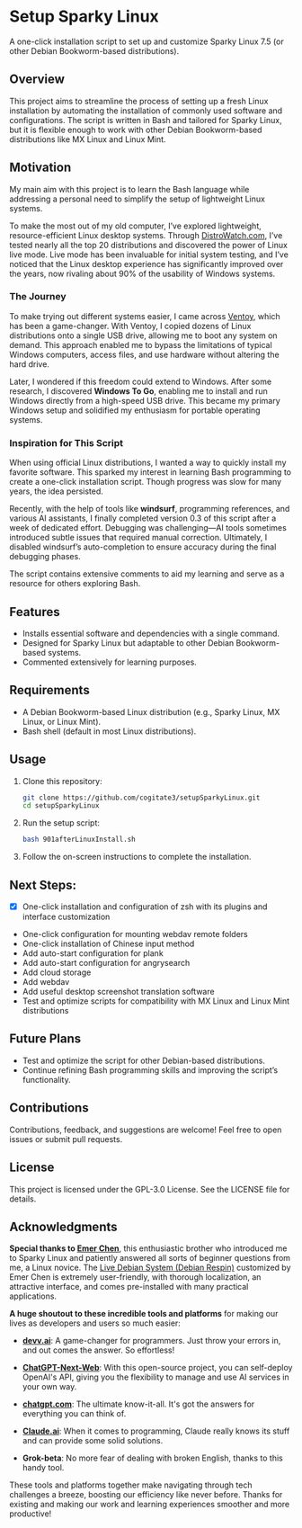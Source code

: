 # Setup Sparky Linux

A one-click installation script to set up and customize Sparky Linux 7.5 (or other Debian Bookworm-based distributions).

## Overview

This project aims to streamline the process of setting up a fresh Linux installation by automating the installation of commonly used software and configurations. The script is written in Bash and tailored for Sparky Linux, but it is flexible enough to work with other Debian Bookworm-based distributions like MX Linux and Linux Mint.

## Motivation

My main aim with this project is to learn the Bash language while addressing a personal need to simplify the setup of lightweight Linux systems.

To make the most out of my old computer, I’ve explored lightweight, resource-efficient Linux desktop systems. Through [DistroWatch.com](https://distrowatch.com/), I’ve tested nearly all the top 20 distributions and discovered the power of Linux live mode. Live mode has been invaluable for initial system testing, and I’ve noticed that the Linux desktop experience has significantly improved over the years, now rivaling about 90% of the usability of Windows systems.

### The Journey

To make trying out different systems easier, I came across [Ventoy](https://ventoy.net/), which has been a game-changer. With Ventoy, I copied dozens of Linux distributions onto a single USB drive, allowing me to boot any system on demand. This approach enabled me to bypass the limitations of typical Windows computers, access files, and use hardware without altering the hard drive.

Later, I wondered if this freedom could extend to Windows. After some research, I discovered **Windows To Go**, enabling me to install and run Windows directly from a high-speed USB drive. This became my primary Windows setup and solidified my enthusiasm for portable operating systems.

### Inspiration for This Script

When using official Linux distributions, I wanted a way to quickly install my favorite software. This sparked my interest in learning Bash programming to create a one-click installation script. Though progress was slow for many years, the idea persisted.

Recently, with the help of tools like **windsurf**, programming references, and various AI assistants, I finally completed version 0.3 of this script after a week of dedicated effort. Debugging was challenging—AI tools sometimes introduced subtle issues that required manual correction. Ultimately, I disabled windsurf’s auto-completion to ensure accuracy during the final debugging phases.

The script contains extensive comments to aid my learning and serve as a resource for others exploring Bash.

## Features

- Installs essential software and dependencies with a single command.
- Designed for Sparky Linux but adaptable to other Debian Bookworm-based systems.
- Commented extensively for learning purposes.

## Requirements

- A Debian Bookworm-based Linux distribution (e.g., Sparky Linux, MX Linux, or Linux Mint).
- Bash shell (default in most Linux distributions).

## Usage

1. Clone this repository:

   ```bash
   git clone https://github.com/cogitate3/setupSparkyLinux.git
   cd setupSparkyLinux
   ```

2. Run the setup script:

   ```bash
   bash 901afterLinuxInstall.sh
   ```

3. Follow the on-screen instructions to complete the installation.

## Next Steps:

- [x] One-click installation and configuration of zsh with its plugins and interface customization
- One-click configuration for mounting webdav remote folders
- One-click installation of Chinese input method
- Add auto-start configuration for plank
- Add auto-start configuration for angrysearch
- Add cloud storage
- Add webdav
- Add useful desktop screenshot translation software
- Test and optimize scripts for compatibility with MX Linux and Linux Mint distributions

## Future Plans

- Test and optimize the script for other Debian-based distributions.
- Continue refining Bash programming skills and improving the script’s functionality.

## Contributions

Contributions, feedback, and suggestions are welcome! Feel free to open issues or submit pull requests.

## License

This project is licensed under the GPL-3.0 License. See the LICENSE file for details.

## Acknowledgments

**Special thanks to [Emer Chen](https://sourceforge.net/u/ldsemerchen/profile/)**, this enthusiastic brother who introduced me to Sparky Linux and patiently answered all sorts of beginner questions from me, a Linux novice. The [Live Debian System (Debian Respin)](https://sourceforge.net/projects/antix-mate-respin/) customized by Emer Chen is extremely user-friendly, with thorough localization, an attractive interface, and comes pre-installed with many practical applications.

**A huge shoutout to these incredible tools and platforms** for making our lives as developers and users so much easier:

- **[devv.ai](https://devv.ai/)**: A game-changer for programmers. Just throw your errors in, and out comes the answer. So effortless!

- **[ChatGPT-Next-Web](https://github.com/ChatGPTNextWeb/ChatGPT-Next-Web)**: With this open-source project, you can self-deploy OpenAI's API, giving you the flexibility to manage and use AI services in your own way.

- **[chatgpt.com](https://chatgpt.com/)**: The ultimate know-it-all. It's got the answers for everything you can think of.

- **[Claude.ai](https://claude.ai/new)**: When it comes to programming, Claude really knows its stuff and can provide some solid solutions.

- **Grok-beta**: No more fear of dealing with broken English, thanks to this handy tool.

These tools and platforms together make navigating through tech challenges a breeze, boosting our efficiency like never before. Thanks for existing and making our work and learning experiences smoother and more productive!
